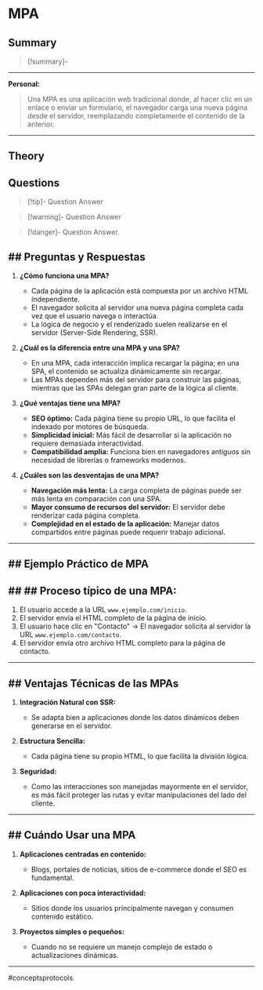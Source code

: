 # MPA
## Summary
> [!summary]-
> 
- - - 

**Personal:**
>Una MPA es una aplicación web tradicional donde, al hacer clic en un enlace o enviar un formulario, el navegador carga una nueva página desde el servidor, reemplazando completamente el contenido de la anterior.

- - - 
## Theory

## Questions
> [!tip]- Question
> Answer

> [!warning]- Question
> Answer

> [!danger]- Question
> Answer.
## ##  **Preguntas y Respuestas**

1. **¿Cómo funciona una MPA?**
    
    - Cada página de la aplicación está compuesta por un archivo HTML independiente.
    - El navegador solicita al servidor una nueva página completa cada vez que el usuario navega o interactúa.
    - La lógica de negocio y el renderizado suelen realizarse en el servidor (Server-Side Rendering, SSR).
2. **¿Cuál es la diferencia entre una MPA y una SPA?**
    
    - En una MPA, cada interacción implica recargar la página; en una SPA, el contenido se actualiza dinámicamente sin recargar.
    - Las MPAs dependen más del servidor para construir las páginas, mientras que las SPAs delegan gran parte de la lógica al cliente.
3. **¿Qué ventajas tiene una MPA?**
    
    - **SEO óptimo:** Cada página tiene su propio URL, lo que facilita el indexado por motores de búsqueda.
    - **Simplicidad inicial:** Más fácil de desarrollar si la aplicación no requiere demasiada interactividad.
    - **Compatibilidad amplia:** Funciona bien en navegadores antiguos sin necesidad de librerías o frameworks modernos.
4. **¿Cuáles son las desventajas de una MPA?**
    
    - **Navegación más lenta:** La carga completa de páginas puede ser más lenta en comparación con una SPA.
    - **Mayor consumo de recursos del servidor:** El servidor debe renderizar cada página completa.
    - **Complejidad en el estado de la aplicación:** Manejar datos compartidos entre páginas puede requerir trabajo adicional.

---

## ##  **Ejemplo Práctico de MPA**

## ## ##  Proceso típico de una MPA:

1. El usuario accede a la URL `www.ejemplo.com/inicio`.
2. El servidor envía el HTML completo de la página de inicio.
3. El usuario hace clic en "Contacto" → El navegador solicita al servidor la URL `www.ejemplo.com/contacto`.
4. El servidor envía otro archivo HTML completo para la página de contacto.

---

## ##  **Ventajas Técnicas de las MPAs**

1. **Integración Natural con SSR:**
    
    - Se adapta bien a aplicaciones donde los datos dinámicos deben generarse en el servidor.
2. **Estructura Sencilla:**
    
    - Cada página tiene su propio HTML, lo que facilita la división lógica.
3. **Seguridad:**
    
    - Como las interacciones son manejadas mayormente en el servidor, es más fácil proteger las rutas y evitar manipulaciones del lado del cliente.

---

## ##  **Cuándo Usar una MPA**

1. **Aplicaciones centradas en contenido:**
    
    - Blogs, portales de noticias, sitios de e-commerce donde el SEO es fundamental.
2. **Aplicaciones con poca interactividad:**
    
    - Sitios donde los usuarios principalmente navegan y consumen contenido estático.
3. **Proyectos simples o pequeños:**
    
    - Cuando no se requiere un manejo complejo de estado o actualizaciones dinámicas.
- - - 
#conceptsprotocols 